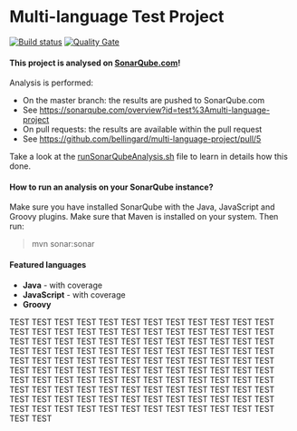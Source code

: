 Multi-language Test Project
=======================

[![Build status](https://travis-ci.org/bellingard/multi-language-project.svg?branch=master)](https://travis-ci.org/bellingard/multi-language-project) [![Quality Gate](https://sonarqube.com/api/badges/gate?key=test:multi-language-project)](https://sonarqube.com/dashboard/index/test:multi-language-project)

#### This project is analysed on [SonarQube.com](https://sonarqube.com)!

Analysis is performed:
- On the master branch: the results are pushed to SonarQube.com
 - See https://sonarqube.com/overview?id=test%3Amulti-language-project
- On pull requests: the results are available within the pull request
 - See https://github.com/bellingard/multi-language-project/pull/5

Take a look at the [runSonarQubeAnalysis.sh](https://github.com/bellingard/multi-language-project/blob/master/runSonarQubeAnalysis.sh) file to learn in details how this done.


#### How to run an analysis on your SonarQube instance?

Make sure you have installed SonarQube with the Java, JavaScript and Groovy plugins. Make sure that Maven is installed on your system. Then run:

> mvn sonar:sonar

#### Featured languages
- **Java** - with coverage
- **JavaScript** - with coverage
- **Groovy**


TEST
TEST
TEST
TEST
TEST
TEST
TEST
TEST
TEST
TEST
TEST
TEST
TEST
TEST
TEST
TEST
TEST
TEST
TEST
TEST
TEST
TEST
TEST
TEST
TEST
TEST
TEST
TEST
TEST
TEST
TEST
TEST
TEST
TEST
TEST
TEST
TEST
TEST
TEST
TEST
TEST
TEST
TEST
TEST
TEST
TEST
TEST
TEST
TEST
TEST
TEST
TEST
TEST
TEST
TEST
TEST
TEST
TEST
TEST
TEST
TEST
TEST
TEST
TEST
TEST
TEST
TEST
TEST
TEST
TEST
TEST
TEST
TEST
TEST
TEST
TEST
TEST
TEST
TEST
TEST
TEST
TEST
TEST
TEST
TEST
TEST
TEST
TEST
TEST
TEST
TEST
TEST
TEST
TEST
TEST
TEST
TEST
TEST
TEST
TEST
TEST
TEST
TEST
TEST
TEST
TEST
TEST
TEST
TEST
TEST
TEST
TEST
TEST
TEST
TEST
TEST
TEST
TEST
TEST
TEST
TEST
TEST
